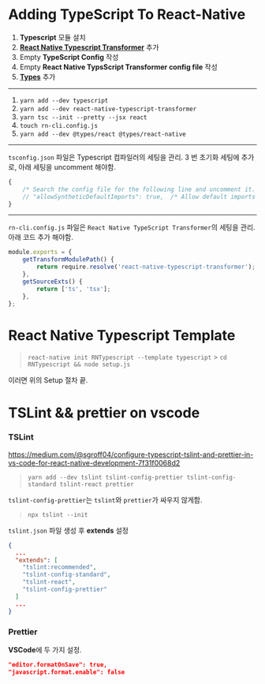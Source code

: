 # Adding TypeScript To React-Native

1. **Typescript** 모듈 설치
2. **[React Native Typescript Transformer](https://github.com/ds300/react-native-typescript-transformer)** 추가
3. Empty **TypeScript Config** 작성
4. Empty **React Native TypsScript Transformer config file** 작성
5. **[Types](https://github.com/DefinitelyTyped/DefinitelyTyped)** 추가

---

1. `yarn add --dev typescript`
2. `yarn add --dev react-native-typescript-transformer`
3. `yarn tsc --init --pretty --jsx react`
4. `touch rn-cli.config.js`
5. `yarn add --dev @types/react @types/react-native`

---

`tsconfig.json` 파일은 Typescript 컴파일러의 세팅을 관리.
3 번 초기화 세팅에 추가로, 아래 세팅을 uncomment 해야함.

```javascript
{
    /* Search the config file for the following line and uncomment it. */
    // "allowSyntheticDefaultImports": true,  /* Allow default imports from modules with no default export. This does not affect code emit, just typechecking. */
}
```

---

`rn-cli.config.js` 파일은 `React Native TypeScript Transformer`의 세팅을 관리.
아래 코드 추가 해야함.

```javascript
module.exports = {
    getTransformModulePath() {
        return require.resolve('react-native-typescript-transformer');
    },
    getSourceExts() {
        return ['ts', 'tsx'];
    },
};
```

# React Native Typescript Template

> `react-native init RNTypescript --template typescript` > `cd RNTypescript && node setup.js`

이러면 위의 Setup 절차 끝.

# TSLint && prettier on vscode

### TSLint

https://medium.com/@sgroff04/configure-typescript-tslint-and-prettier-in-vs-code-for-react-native-development-7f31f0068d2

> `yarn add --dev tslint tslint-config-prettier tslint-config-standard tslint-react prettier`

`tslint-config-prettier`는 `tslint`와 `prettier`가 싸우지 않게함.

> `npx tslint --init`

`tslint.json` 파일 생성 후 **extends** 설정

```json
{
  ...
  "extends": [
    "tslint:recommended",
    "tslint-config-standard",
    "tslint-react",
    "tslint-config-prettier"
  ]
  ...
}
```

### Prettier

**VSCode**에 두 가지 설정.

```json
"editor.formatOnSave": true,
"javascript.format.enable": false
```
